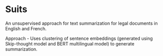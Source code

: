 # Suits
An unsupervised approach for text summarization for legal documents in English and French.


Approach - Uses clustering of sentence embeddings (generated using Skip-thought model and BERT multilingual model)
to generate summarization.


